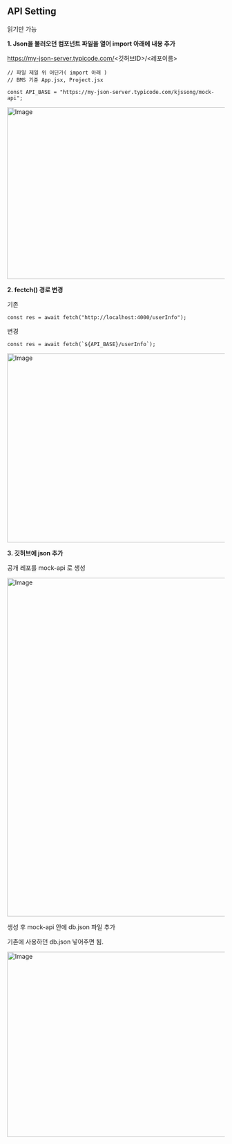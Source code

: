 ## API Setting
읽기만 가능


**1. Json을 불러오던 컴포넌트 파일을 열어 import 아래에 내용 추가**

https://my-json-server.typicode.com/<깃허브ID>/<레포이름>

    // 파일 제일 위 어딘가( import 아래 )
    // BMS 기준 App.jsx, Project.jsx
    
    const API_BASE = "https://my-json-server.typicode.com/kjssong/mock-api";

<img width="637" height="398" alt="Image" src="https://github.com/user-attachments/assets/dd92aad2-1867-4f08-a697-1cb91c361022" />


**2. fectch() 경로 변경**

기존

    const res = await fetch("http://localhost:4000/userInfo");

변경

    const res = await fetch(`${API_BASE}/userInfo`);

<img width="1259" height="438" alt="Image" src="https://github.com/user-attachments/assets/5c0a132f-ea47-4233-ae57-253b5318fe87" />



**3. 깃허브에 json 추가**

공개 레포를 mock-api 로 생성

<img width="795" height="784" alt="Image" src="https://github.com/user-attachments/assets/89d75497-2cd0-4e36-be3f-2dd2c68736dc" />


생성 후 mock-api 안에 db.json 파일 추가

기존에 사용하던 db.json 넣어주면 됨.

<img width="1131" height="429" alt="Image" src="https://github.com/user-attachments/assets/34c130e4-2f0b-47d1-81e1-b669a279c4db" />
